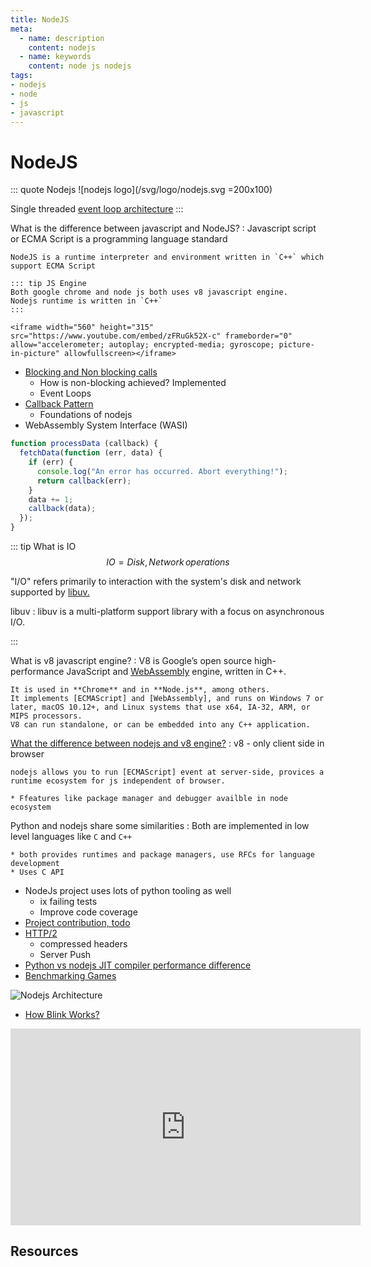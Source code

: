 ```yaml
---
title: NodeJS
meta:
  - name: description
    content: nodejs
  - name: keywords
    content: node js nodejs
tags:
- nodejs
- node
- js
- javascript
---
```


<TagLinks />

# NodeJS

::: quote Nodejs
![nodejs logo](/svg/logo/nodejs.svg =200x100)

Single threaded
[event loop architecture](https://blog.usejournal.com/nodejs-architecture-concurrency-model-f71da5f53d1d)
:::


What is the difference between javascript and NodeJS?
:   Javascript script or ECMA Script is a programming language standard

    NodeJS is a runtime interpreter and environment written in `C++` which support ECMA Script

    ::: tip JS Engine
    Both google chrome and node js both uses v8 javascript engine.
    Nodejs runtime is written in `C++`
    :::

    <iframe width="560" height="315" src="https://www.youtube.com/embed/zFRuGk52X-c" frameborder="0" allow="accelerometer; autoplay; encrypted-media; gyroscope; picture-in-picture" allowfullscreen></iframe>


* [Blocking and Non blocking calls](https://nodejs.org/en/docs/guides/blocking-vs-non-blocking/)
  * How is non-blocking achieved? Implemented
  * Event Loops
* [Callback Pattern](https://nodejs.org/en/knowledge/getting-started/control-flow/what-are-callbacks/)
  * Foundations of nodejs
* WebAssembly System Interface (WASI)

```js
function processData (callback) {
  fetchData(function (err, data) {
    if (err) {
      console.log("An error has occurred. Abort everything!");
      return callback(err);
    }
    data += 1;
    callback(data);
  });
}
```

::: tip What is IO
$$IO = Disk, Network \, operations$$

"I/O" refers primarily to interaction with the system's disk and network supported by
[libuv.](https://github.com/libuv/libuv)

libuv
:   libuv is a multi-platform support library with a focus on asynchronous I/O.

:::

What is v8 javascript engine?
:   V8 is Google’s open source high-performance JavaScript and [WebAssembly] engine, written in C++.

    It is used in **Chrome** and in **Node.js**, among others.
    It implements [ECMAScript] and [WebAssembly], and runs on Windows 7 or later, macOS 10.12+, and Linux systems that use x64, IA-32, ARM, or MIPS processors.
    V8 can run standalone, or can be embedded into any C++ application.

[What the difference between nodejs and v8 engine?](https://stackoverflow.com/questions/42616120/what-is-the-relationship-between-node-js-and-v8)
:   v8 - only client side in browser

    nodejs allows you to run [ECMAScript] event at server-side, provices a runtime ecosystem for js independent of browser.

    * Ffeatures like package manager and debugger availble in node ecosystem

Python and nodejs share some similarities
:   Both are implemented in low level languages like `C` and `C++`

    * both provides runtimes and package managers, use RFCs for language development
    * Uses C API

* NodeJs project uses lots of python tooling as well
  * ix failing tests
  * Improve code coverage
* [Project contribution, todo](https://www.nodetodo.org/)
* [HTTP/2]
  * compressed headers
  * Server Push
* [Python vs nodejs JIT compiler performance difference](http://www.cdotson.com/2014/08/nodejs-vs-python-vs-pypy-a-simple-performance-comparison/)
* [Benchmarking Games](https://benchmarksgame-team.pages.debian.net/benchmarksgame/)

![Nodejs Architecture](https://miro.medium.com/max/1000/1*5USTrYHazNhCrEDnUeozLw.png)

* [How Blink Works?](https://docs.google.com/document/d/1aitSOucL0VHZa9Z2vbRJSyAIsAz24kX8LFByQ5xQnUg)

<iframe width="560" height="315" src="https://www.youtube.com/embed/videoseries?list=PLNYkxOF6rcICgS7eFJrGDhMBwWtdTgzpx" frameborder="0" allow="accelerometer; autoplay; encrypted-media; gyroscope; picture-in-picture" allowfullscreen></iframe>

[v8]: https://v8.dev/
[ECMAScript]: https://tc39.es/ecma262/
[WebAssembly]: https://webassembly.github.io/spec/core/
[HTTP/2]: https://en.wikipedia.org/wiki/HTTP/2
[blink]: https://www.chromium.org/blink


## Resources

<Footer />
